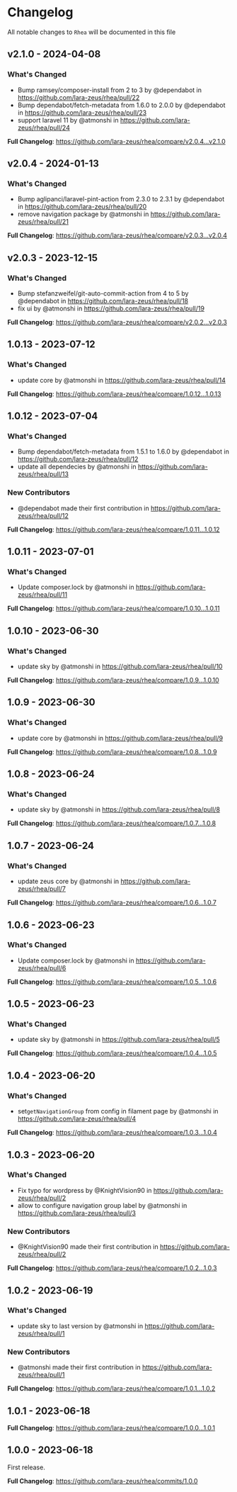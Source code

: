 # Changelog

All notable changes to `Rhea` will be documented in this file

## v2.1.0 - 2024-04-08

### What's Changed

* Bump ramsey/composer-install from 2 to 3 by @dependabot in https://github.com/lara-zeus/rhea/pull/22
* Bump dependabot/fetch-metadata from 1.6.0 to 2.0.0 by @dependabot in https://github.com/lara-zeus/rhea/pull/23
* support laravel 11 by @atmonshi in https://github.com/lara-zeus/rhea/pull/24

**Full Changelog**: https://github.com/lara-zeus/rhea/compare/v2.0.4...v2.1.0

## v2.0.4 - 2024-01-13

### What's Changed

* Bump aglipanci/laravel-pint-action from 2.3.0 to 2.3.1 by @dependabot in https://github.com/lara-zeus/rhea/pull/20
* remove navigation package by @atmonshi in https://github.com/lara-zeus/rhea/pull/21

**Full Changelog**: https://github.com/lara-zeus/rhea/compare/v2.0.3...v2.0.4

## v2.0.3 - 2023-12-15

### What's Changed

* Bump stefanzweifel/git-auto-commit-action from 4 to 5 by @dependabot in https://github.com/lara-zeus/rhea/pull/18
* fix ui by @atmonshi in https://github.com/lara-zeus/rhea/pull/19

**Full Changelog**: https://github.com/lara-zeus/rhea/compare/v2.0.2...v2.0.3

## 1.0.13 - 2023-07-12

### What's Changed

- update core by @atmonshi in https://github.com/lara-zeus/rhea/pull/14

**Full Changelog**: https://github.com/lara-zeus/rhea/compare/1.0.12...1.0.13

## 1.0.12 - 2023-07-04

### What's Changed

- Bump dependabot/fetch-metadata from 1.5.1 to 1.6.0 by @dependabot in https://github.com/lara-zeus/rhea/pull/12
- update all dependecies by @atmonshi in https://github.com/lara-zeus/rhea/pull/13

### New Contributors

- @dependabot made their first contribution in https://github.com/lara-zeus/rhea/pull/12

**Full Changelog**: https://github.com/lara-zeus/rhea/compare/1.0.11...1.0.12

## 1.0.11 - 2023-07-01

### What's Changed

- Update composer.lock by @atmonshi in https://github.com/lara-zeus/rhea/pull/11

**Full Changelog**: https://github.com/lara-zeus/rhea/compare/1.0.10...1.0.11

## 1.0.10 - 2023-06-30

### What's Changed

- update sky by @atmonshi in https://github.com/lara-zeus/rhea/pull/10

**Full Changelog**: https://github.com/lara-zeus/rhea/compare/1.0.9...1.0.10

## 1.0.9 - 2023-06-30

### What's Changed

- update core by @atmonshi in https://github.com/lara-zeus/rhea/pull/9

**Full Changelog**: https://github.com/lara-zeus/rhea/compare/1.0.8...1.0.9

## 1.0.8 - 2023-06-24

### What's Changed

- update sky by @atmonshi in https://github.com/lara-zeus/rhea/pull/8

**Full Changelog**: https://github.com/lara-zeus/rhea/compare/1.0.7...1.0.8

## 1.0.7 - 2023-06-24

### What's Changed

- update zeus core by @atmonshi in https://github.com/lara-zeus/rhea/pull/7

**Full Changelog**: https://github.com/lara-zeus/rhea/compare/1.0.6...1.0.7

## 1.0.6 - 2023-06-23

### What's Changed

- Update composer.lock by @atmonshi in https://github.com/lara-zeus/rhea/pull/6

**Full Changelog**: https://github.com/lara-zeus/rhea/compare/1.0.5...1.0.6

## 1.0.5 - 2023-06-23

### What's Changed

- update sky by @atmonshi in https://github.com/lara-zeus/rhea/pull/5

**Full Changelog**: https://github.com/lara-zeus/rhea/compare/1.0.4...1.0.5

## 1.0.4 - 2023-06-20

### What's Changed

- set`getNavigationGroup` from config in filament page by @atmonshi in https://github.com/lara-zeus/rhea/pull/4

**Full Changelog**: https://github.com/lara-zeus/rhea/compare/1.0.3...1.0.4

## 1.0.3 - 2023-06-20

### What's Changed

- Fix typo for wordpress by @KnightVision90 in https://github.com/lara-zeus/rhea/pull/2
- allow to configure navigation group label by @atmonshi in https://github.com/lara-zeus/rhea/pull/3

### New Contributors

- @KnightVision90 made their first contribution in https://github.com/lara-zeus/rhea/pull/2

**Full Changelog**: https://github.com/lara-zeus/rhea/compare/1.0.2...1.0.3

## 1.0.2 - 2023-06-19

### What's Changed

- update sky to last version by @atmonshi in https://github.com/lara-zeus/rhea/pull/1

### New Contributors

- @atmonshi made their first contribution in https://github.com/lara-zeus/rhea/pull/1

**Full Changelog**: https://github.com/lara-zeus/rhea/compare/1.0.1...1.0.2

## 1.0.1 - 2023-06-18

**Full Changelog**: https://github.com/lara-zeus/rhea/compare/1.0.0...1.0.1

## 1.0.0 - 2023-06-18

First release.

**Full Changelog**: https://github.com/lara-zeus/rhea/commits/1.0.0
